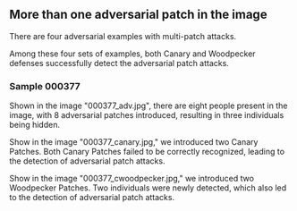 ## More than one adversarial patch in the image

There are four adversarial examples with multi-patch attacks.

Among these four sets of examples, both Canary and Woodpecker defenses successfully detect the adversarial patch attacks.


### Sample 000377

Shown in the image "000377_adv.jpg", there are eight people present in the image, with 8 adversarial patches introduced, resulting in three individuals being hidden.

Show in the image "000377_canary.jpg," we introduced two Canary Patches. Both Canary Patches failed to be correctly recognized, leading to the detection of adversarial patch attacks.

Show in the image "000377_cwoodpecker.jpg," we introduced two Woodpecker Patches. Two individuals were newly detected, which also led to the detection of adversarial patch attacks.
